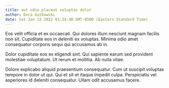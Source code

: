 ```yaml
---
title: aut odio placeat voluptas dolor
author: Dora Gutkowski
date: Sat Jan 15 2022 01:24:40 GMT-0500 (Eastern Standard Time)
---
```

Eos velit officia et ex occaecati. Qui dolores illum nesciunt magnam facilis non sit. Cupiditate eos in deleniti ex voluptas. Minima odio amet consequatur corporis sequi qui accusamus ab in.

 Dolor cupiditate eos ex eligendi sint. Qui sapiente earum sed provident molestiae voluptatum. Ut rerum et mollitia. Ab nulla vitae.

 Dolore explicabo aliquid praesentium consequatur. Cum ut suscipit voluptas tempore in dolor ut qui. Qui et sit et itaque impedit culpa. Perspiciatis vel asperiores id deleniti consequatur. Ullam odit accusamus facere.